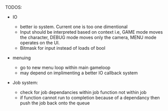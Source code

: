 TODOS:

- IO
	- better io system. Current one is too one dimentional
	- Input should be interpreted based on context i.e, GAME mode moves the character, DEBUG mode moves only the camera, MENU mode operates on the UI.
	- Bitmask for input instead of loads of bool

- menuing
	- go to new menu loop within main gameloop
	- may depend on implimenting a better IO callback system

- Job system:
	- check for job dependancies within job function not within job
	- if function cannot run to completion because of a dependancy then push the job back onto the queue
